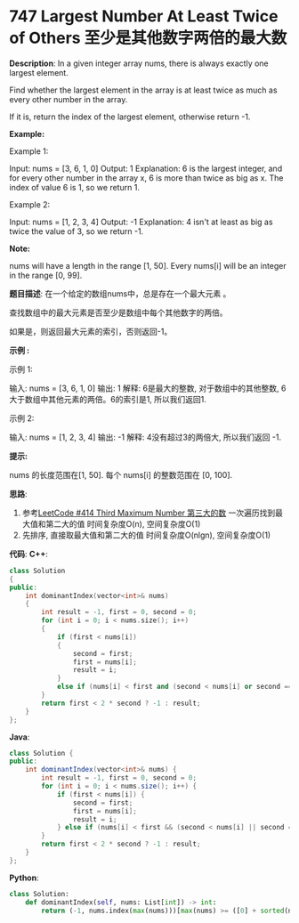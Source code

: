 # 747 Largest Number At Least Twice of Others 至少是其他数字两倍的最大数

__Description__:
In a given integer array nums, there is always exactly one largest element.

Find whether the largest element in the array is at least twice as much as every other number in the array.

If it is, return the index of the largest element, otherwise return -1.

__Example:__

Example 1:

Input: nums = [3, 6, 1, 0]
Output: 1
Explanation: 6 is the largest integer, and for every other number in the array x,
6 is more than twice as big as x.  The index of value 6 is 1, so we return 1.

Example 2:

Input: nums = [1, 2, 3, 4]
Output: -1
Explanation: 4 isn't at least as big as twice the value of 3, so we return -1.

__Note:__

nums will have a length in the range [1, 50].
Every nums[i] will be an integer in the range [0, 99].

__题目描述__:
在一个给定的数组nums中，总是存在一个最大元素 。

查找数组中的最大元素是否至少是数组中每个其他数字的两倍。

如果是，则返回最大元素的索引，否则返回-1。

__示例 :__

示例 1:

输入: nums = [3, 6, 1, 0]
输出: 1
解释: 6是最大的整数, 对于数组中的其他整数,
6大于数组中其他元素的两倍。6的索引是1, 所以我们返回1.

示例 2:

输入: nums = [1, 2, 3, 4]
输出: -1
解释: 4没有超过3的两倍大, 所以我们返回 -1.

__提示:__

nums 的长度范围在[1, 50].
每个 nums[i] 的整数范围在 [0, 100].

__思路__:

1. 参考[LeetCode #414 Third Maximum Number 第三大的数](https://www.jianshu.com/p/7b36be4543da)
一次遍历找到最大值和第二大的值
时间复杂度O(n), 空间复杂度O(1)
2. 先排序, 直接取最大值和第二大的值
时间复杂度O(nlgn), 空间复杂度O(1)

__代码__:
__C++__:

```C++
class Solution 
{
public:
    int dominantIndex(vector<int>& nums) 
    {
        int result = -1, first = 0, second = 0;
        for (int i = 0; i < nums.size(); i++) 
        {
            if (first < nums[i]) 
            {
                second = first;
                first = nums[i];
                result = i;
            } 
            else if (nums[i] < first and (second < nums[i] or second == first)) second = nums[i];
        }
        return first < 2 * second ? -1 : result;
    }
};
```

__Java__:

```Java
class Solution {
public:
    int dominantIndex(vector<int>& nums) {
        int result = -1, first = 0, second = 0;
        for (int i = 0; i < nums.size(); i++) {
            if (first < nums[i]) {
                second = first;
                first = nums[i];
                result = i;
            } else if (nums[i] < first && (second < nums[i] || second == first)) second = nums[i];
        }
        return first < 2 * second ? -1 : result;
    }
};
```

__Python__:

```Python
class Solution:
    def dominantIndex(self, nums: List[int]) -> int:
        return (-1, nums.index(max(nums)))[max(nums) >= ([0] + sorted(nums))[-2] * 2]
```
